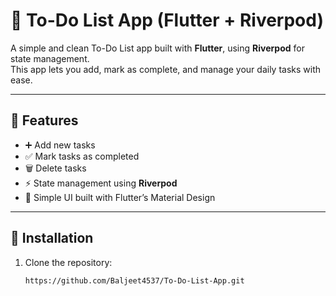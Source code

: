 # 📝 To-Do List App (Flutter + Riverpod)

A simple and clean To-Do List app built with **Flutter**, using **Riverpod** for state management.  
This app lets you add, mark as complete, and manage your daily tasks with ease.

---

## 🚀 Features
- ➕ Add new tasks  
- ✅ Mark tasks as completed  
- 🗑️ Delete tasks  
- ⚡ State management using **Riverpod**  
- 🎨 Simple UI built with Flutter’s Material Design  

---

## 📂 Installation

1. Clone the repository:
   ```bash
   https://github.com/Baljeet4537/To-Do-List-App.git
   
